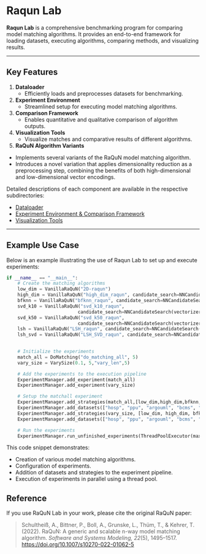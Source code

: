 # Raqun Lab

**Raqun Lab** is a comprehensive benchmarking program for comparing model matching algorithms. It provides an end-to-end framework for loading datasets, executing algorithms, comparing methods, and visualizing results. 

---

## **Key Features**

1. **Dataloader**
   - Efficiently loads and preprocesses datasets for benchmarking.
2. **Experiment Environment**
   - Streamlined setup for executing model matching algorithms.
3. **Comparison Framework**
   - Enables quantitative and qualitative comparison of algorithm outputs.
4. **Visualization Tools**
   - Visualize matches and comparative results of different algorithms.
5. **RaQuN Algorithm Variants**
  - Implements several variants of the RaQuN model matching algorithm.
  - Introduces a novel variation that applies dimensionality reduction as a preprocessing step, combining the benefits of both high-dimensional and low-dimensional vector encodings.

Detailed descriptions of each component are available in the respective subdirectories:

- [Dataloader](./dataloading)
- [Experiment Environment & Comparison Framework ](./experiment)
- [Visualization Tools ](./evaluation)

---

## **Example Use Case**

Below is an example illustrating the use of Raqun Lab to set up and execute experiments:

```python
if __name__ == "__main__":
    # Create the matching algorithms
    low_dim = VanillaRaQuN("2D-raqun")
    high_dim = VanillaRaQuN("high_dim_raqun", candidate_search=NNCandidateSearch(vectorizer=ZeroOneVectorizer()))
    bfknn = VanillaRaQuN("bfknn_raqun", candidate_search=NNCandidateSearch(knn=BFKNN()))
    svd_k10 = VanillaRaQuN("svd_k10_raqun",
                          candidate_search=NNCandidateSearch(vectorizer=ZeroOneVectorizer(), reduction=SVDReduction()))
    svd_k50 = VanillaRaQuN("svd_k50_raqun",
                          candidate_search=NNCandidateSearch(vectorizer=ZeroOneVectorizer(), reduction=SVDReduction(50)))
    lsh = VanillaRaQuN("LSH_raqun", candidate_search=NNCandidateSearch(vectorizer=ZeroOneVectorizer(), knn=LSHKNN()))
    lsh_svd = VanillaRaQuN("LSH_SVD_raqun", candidate_search=NNCandidateSearch(vectorizer=ZeroOneVectorizer(), knn=LSHKNN(),
                                                                              reduction=SVDReduction(50)))

    # Initialize the experiments
    match_all = DoMatching("do_matching_all", 5)
    vary_size = VarySize(0.1, 5,"vary_len",5)

    # Add the experiments to the execution pipeline
    ExperimentManager.add_experiment(match_all)
    ExperimentManager.add_experiment(vary_size)

    # Setup the matchall experiment
    ExperimentManager.add_strategies(match_all,[low_dim,high_dim,bfknn,svd_k10,svd_k50,lsh,lsh_svd])
    ExperimentManager.add_datasets(["hosp", "ppu", "argouml", "bcms", "bcs", "ppu_statem", "random", "randomLoose", "randomTight", "warehouses"],match_all)
    ExperimentManager.add_strategies(vary_size, [low_dim, high_dim, bfknn, svd_k10, svd_k50, lsh, lsh_svd])
    ExperimentManager.add_datasets(["hosp", "ppu", "argouml", "bcms", "bcs", "ppu_statem", "random", "randomLoose", "randomTight", "warehouses"],vary_size)

    # Run the experiments
    ExperimentManager.run_unfinished_experiments(ThreadPoolExecutor(max_workers=10))
```



This code snippet demonstrates:
- Creation of various model matching algorithms.
- Configuration of experiments.
- Addition of datasets and strategies to the experiment pipeline.
- Execution of experiments in parallel using a thread pool.

## Reference

If you use RaQuN Lab in your work, please cite the original RaQuN paper:

> Schultheiß, A., Bittner, P., Boll, A., Grunske, L., Thüm, T., & Kehrer, T. (2022). RaQuN: A generic and scalable n-way model matching algorithm. *Software and Systems Modeling, 22*(5), 1495–1517. https://doi.org/10.1007/s10270-022-01062-5
